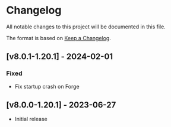 # Changelog
All notable changes to this project will be documented in this file.

The format is based on [Keep a Changelog].

## [v8.0.1-1.20.1] - 2024-02-01
### Fixed
- Fix startup crash on Forge

## [v8.0.0-1.20.1] - 2023-06-27
- Initial release

[Keep a Changelog]: https://keepachangelog.com/en/1.0.0/
